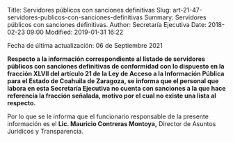 Title: Servidores públicos con sanciones definitivas
Slug: art-21-47-servidores-publicos-con-sanciones-definitivas
Summary: Servidores públicos con sanciones definitivas.
Author: Secretaría Ejecutiva
Date: 2018-02-23 09:00
Modified: 2019-01-31 16:22


Fecha de última actualización: 06 de Septiembre 2021


**Respecto a la información correspondiente al listado de servidores públicos con sanciones definitivas de conformidad con lo dispuesto en la fracción XLVII del artículo 21 de la Ley de Acceso a la Información Pública para el Estado de Coahuila de Zaragoza, se informa que el personal que labora en esta Secretaría Ejecutiva no cuenta con sanciones a la que hace referencia la fracción señalada, motivo por el cual no existe una lista al respecto.**

Por lo que se le informa que el funcionario responsable de la presente información es el **Lic. Mauricio Contreras Montoya,** Director de Asuntos Jurídicos y Transparencia.
